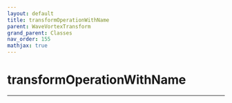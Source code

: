 ```yaml
---
layout: default
title: transformOperationWithName
parent: WaveVortexTransform
grand_parent: Classes
nav_order: 155
mathjax: true
---
```


#  transformOperationWithName




---

